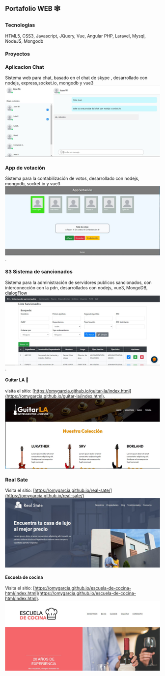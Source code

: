 ## Portafolio WEB :spider_web:

### Tecnologias
HTML5, CSS3, Javascript, JQuery, Vue, Angular 
PHP, Laravel, Mysql, NodeJS, Mongodb

### Proyectos
### Aplicacion Chat
Sistema web para chat, basado en el chat de skype , desarrollado con nodejs, express,socket.io, mongodb y vue3
![Imagen Aplicacion chat](https://raw.githubusercontent.com/omygarcia/omygarcia/refs/heads/main/img/chat2025.2.JPG)

### App de votación
Sistema para la contabilización de votos, desarrollado con nodejs, mongodb, socket.io y vue3
![Imagen App votacion](https://raw.githubusercontent.com/omygarcia/omygarcia/refs/heads/main/img/app_votacion.JPG).

### S3 Sistema de sancionados
Sistema para la administración de servidores publicos sancionados, con interconección con la pdn, desarrollados con nodejs, vue3, MongoDB, dialogFlow
![Imagen lista sancionados](https://raw.githubusercontent.com/omygarcia/omygarcia/main/img/ssancionados_lista_2.JPG).

#### Guitar LA :guitar:
visita el sitio:
[https://omygarcia.github.io/guitar-la/index.html](https://omygarcia.github.io/guitar-la/index.html).
![Imagen principal guitarLA](https://raw.githubusercontent.com/omygarcia/guitar-la/main/img/principal_guitar_la.JPG)

### Real Sate
Visita el sitio:
[https://omygarcia.github.io/real-sate/](https://omygarcia.github.io/real-sate/)
![Imagen del Index](https://raw.githubusercontent.com/omygarcia/real-sate/main/src/img/banner_rt_inicio.JPG)

#### Escuela de cocina
Visita el sitio:
[https://omygarcia.github.io/escuela-de-cocina-html/index.html](https://omygarcia.github.io/escuela-de-cocina-html/index.html).
![Imagen del Index](https://raw.githubusercontent.com/omygarcia/escuela-de-cocina-html/main/img/index_ec.jpg)
